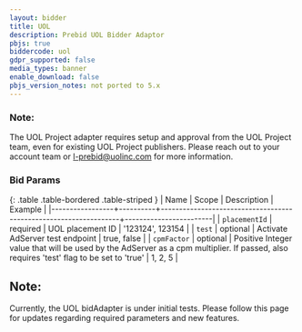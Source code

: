 ```yaml
---
layout: bidder
title: UOL
description: Prebid UOL Bidder Adaptor
pbjs: true
biddercode: uol
gdpr_supported: false
media_types: banner
enable_download: false
pbjs_version_notes: not ported to 5.x
---
```



### Note:
The UOL Project adapter requires setup and approval from the UOL Project team, even for existing UOL Project publishers. Please reach out to your account team or l-prebid@uolinc.com for more information.

### Bid Params

{: .table .table-bordered .table-striped }
| Name            | Scope    | Description                                                      | Example                |
|-----------------+----------+------------------------------------------------------------------+------------------------|
| `placementId`   | required | UOL placement ID                                                 | '123124', 123154       |
| `test`          | optional | Activate AdServer test endpoint                                  | true, false            |
| `cpmFactor`     | optional | Positive Integer value that will be used by the AdServer as a cpm multiplier. If passed, also requires 'test' flag to be set to 'true' | 1, 2, 5 |

## Note:
Currently, the UOL bidAdapter is under initial tests. Please follow this page for updates regarding required parameters and new features. 
